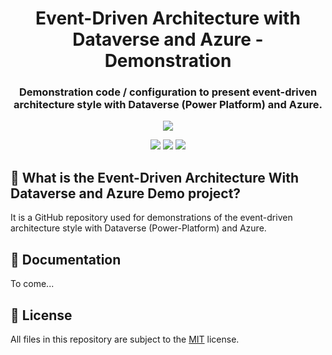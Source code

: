 <p align="center">
    <h1 align="center">
        Event-Driven Architecture with Dataverse and Azure - Demonstration
    </h1>
    <h3 align="center">
        Demonstration code / configuration to present event-driven architecture style with Dataverse (Power Platform) and Azure.
    </h3>
</p>

<p align="center">
    <a href="https://github.com/rpothin/EventDrivenArchitecture-With-Dataverse-And-Azure-Demo/blob/main/LICENSE" alt="Repository License">
        <img src="https://img.shields.io/github/license/rpothin/EventDrivenArchitecture-With-Dataverse-And-Azure-Demo?color=yellow&label=License" /></a>
</p>

<p align="center">
    <a href="#watchers" alt="Watchers">
        <img src="https://img.shields.io/github/watchers/rpothin/EventDrivenArchitecture-With-Dataverse-And-Azure-Demo?style=social" /></a>
    <a href="#forks" alt="Forks">
        <img src="https://img.shields.io/github/forks/rpothin/EventDrivenArchitecture-With-Dataverse-And-Azure-Demo?style=social" /></a>
    <a href="#stars" alt="Stars">
        <img src="https://img.shields.io/github/stars/rpothin/EventDrivenArchitecture-With-Dataverse-And-Azure-Demo?style=social" /></a>
</p>

## 📢 What is the Event-Driven Architecture With Dataverse and Azure Demo project?

It is a GitHub repository used for demonstrations of the event-driven architecture style with Dataverse (Power-Platform) and Azure.

## 📖 Documentation

To come...

## 📝 License

All files in this repository are subject to the [MIT](LICENSE) license.